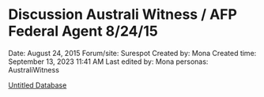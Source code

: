 # Discussion Australi Witness / AFP Federal Agent 8/24/15

Date: August 24, 2015
Forum/site: Surespot
Created by: Mona
Created time: September 13, 2023 11:41 AM
Last edited by: Mona
personas: AustraliWitness

[Untitled Database](Discussion%20Australi%20Witness%20AFP%20Federal%20Agent%208%2024%20c338a838171c4c4d9dd8fc0f79725134/Untitled%20Database%20e42975b25eec4bb98b13fb129aa6596b.csv)